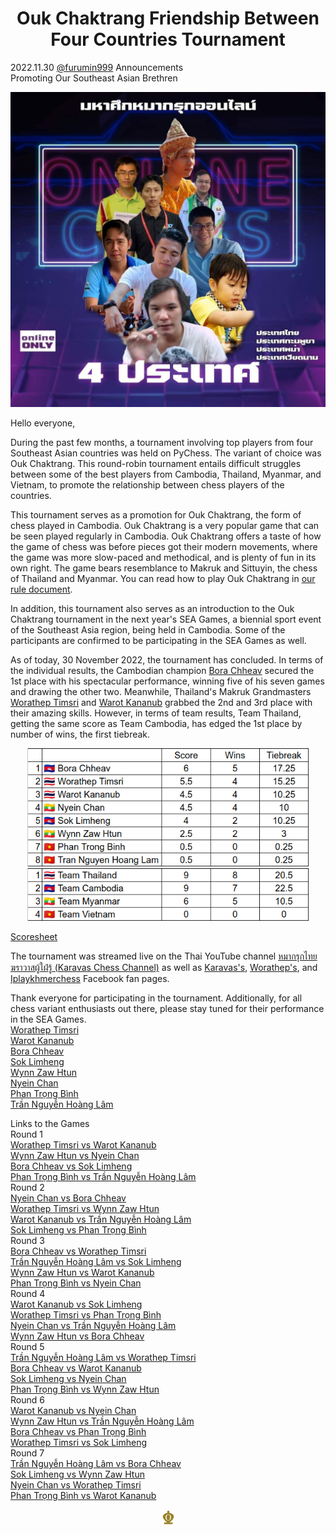 <h1 align="center">Ouk Chaktrang Friendship Between Four Countries Tournament</h1>

<div class="meta-headline">
    <div class= "meta">
        <span class="text">2022.11.30</span>
        <span class="text"><a href="/@/furumin999">@furumin999</a></span>
        <span class="text">Announcements</span>
    </div>
    <div class= "headline">
    Promoting Our Southeast Asian Brethren
    </div>
</div>

<p align="center">
  <img src="https://github.com/gbtami/pychess-variants/blob/master/static/images/four-countries.jpg" width="640">
</p>

Hello everyone,

During the past few months, a tournament involving top players from four Southeast Asian countries was held on PyChess. The variant of choice was Ouk Chaktrang. This round-robin tournament entails difficult struggles between some of the best players from Cambodia, Thailand, Myanmar, and Vietnam, to promote the relationship between chess players of the countries.

This tournament serves as a promotion for Ouk Chaktrang, the form of chess played in Cambodia. Ouk Chaktrang is a very popular game that can be seen played regularly in Cambodia. Ouk Chaktrang offers a taste of how the game of chess was before pieces got their modern movements, where the game was more slow-paced and methodical, and is plenty of fun in its own right. The game bears resemblance to Makruk and Sittuyin, the chess of Thailand and Myanmar. You can read how to play Ouk Chaktrang in [our rule document](/variants/cambodian).

In addition, this tournament also serves as an introduction to the Ouk Chaktrang tournament in the next year's SEA Games, a biennial sport event of the Southeast Asia region, being held in Cambodia. Some of the participants are confirmed to be participating in the SEA Games as well.

As of today, 30 November 2022, the tournament has concluded. In terms of the individual results, the Cambodian champion [Bora Chheav](/@/CAM_Bora_Chheav) secured the 1st place with his spectacular performance, winning five of his seven games and drawing the other two. Meanwhile, Thailand's Makruk Grandmasters [Worathep Timsri](/@/THA_Worathep_Timsri) and [Warot Kananub](/@/THA_Warot_Kananub) grabbed the 2nd and 3rd place with their amazing skills. However, in terms of team results, Team Thailand, getting the same score as Team Cambodia, has edged the 1st place by number of wins, the first tiebreak.

<p align="center">
  <img src="https://github.com/gbtami/pychess-variants/blob/master/static/images/four-countries-score-individual.png" width="450">
  <img src="https://github.com/gbtami/pychess-variants/blob/master/static/images/four-countries-score-team.png" width="450">
</p>

[Scoresheet](https://docs.google.com/spreadsheets/d/1UP32OrT7hPqe_yzHBWQKOpMBMd5mL70oQ1adPVkcsQ0)

The tournament was streamed live on the Thai YouTube channel [หมากรุกไทย ฆราวาสผู้ใฝ่รู้ (Karavas Chess Channel)](https://www.youtube.com/@Karavaschess) as well as [Karavas's](https://www.facebook.com/KaravasThaichess), [Worathep's](https://www.facebook.com/GodratChannel), and [Iplaykhmerchess](https://www.facebook.com/oukchaktranglhmer) Facebook fan pages.

Thank everyone for participating in the tournament. Additionally, for all chess variant enthusiasts out there, please stay tuned for their performance in the SEA Games.  
[Worathep Timsri](/@/THA_Worathep_Timsri)  
[Warot Kananub](/@/THA_Warot_Kananub)  
[Bora Chheav](/@/CAM_Bora_Chheav)  
[Sok Limheng](/@/CAM_Sok_Limheng)  
[Wynn Zaw Htun](/@/WynnZawHtun)  
[Nyein Chan](/@/NyeinChanMya)  
[Phan Trọng Bình](/@/VIE_Phan_Trong_Binh)  
[Trần Nguyễn Hoàng Lâm](/@/VIE_Tran_Nguyen_Hoan)

Links to the Games  
Round 1  
[Worathep Timsri vs Warot Kananub](https://www.pychess.org/3ZJ0xqU3)  
[Wynn Zaw Htun vs Nyein Chan](https://www.pychess.org/29RxtO36)  
[Bora Chheav vs Sok Limheng](https://www.pychess.org/pSzuoJei)  
[Phan Trọng Bình vs Trần Nguyễn Hoàng Lâm](https://www.pychess.org/Y48IEaIU)  
Round 2  
[Nyein Chan vs Bora Chheav](https://www.pychess.org/zUMo42ou)  
[Worathep Timsri vs Wynn Zaw Htun](https://www.pychess.org/Y48IEaIU)  
[Warot Kananub vs Trần Nguyễn Hoàng Lâm](https://www.pychess.org/Aa9CsTS3)  
[Sok Limheng vs Phan Trọng Bình](https://www.pychess.org/gC2Bsr3P)  
Round 3  
[Bora Chheav vs Worathep Timsri](https://www.pychess.org/WOlVmdYP)  
[Trần Nguyễn Hoàng Lâm vs Sok Limheng](https://www.pychess.org/LLw2IAPX)  
[Wynn Zaw Htun vs Warot Kananub](https://www.pychess.org/8LuIscCA)  
[Phan Trọng Bình vs Nyein Chan](https://www.pychess.org/BnjDAOTw)  
Round 4  
[Warot Kananub vs Sok Limheng](https://www.pychess.org/wwqVXgdC)  
[Worathep Timsri vs Phan Trọng Bình](https://www.pychess.org/g3sA0ByY)  
[Nyein Chan vs Trần Nguyễn Hoàng Lâm](https://www.pychess.org/m9j4YzfD)  
[Wynn Zaw Htun vs Bora Chheav](https://www.pychess.org/o5z9yoAH)  
Round 5  
[Trần Nguyễn Hoàng Lâm vs Worathep Timsri](https://www.pychess.org/vJXxX1OR)  
[Bora Chheav vs Warot Kananub](https://www.pychess.org/nhRHSW3C)  
[Sok Limheng vs Nyein Chan](https://www.pychess.org/QlKGjTgF)  
[Phan Trọng Bình vs Wynn Zaw Htun](https://www.pychess.org/wljrcVah)  
Round 6  
[Warot Kananub vs Nyein Chan](https://www.pychess.org/qRxE8qyF)  
[Wynn Zaw Htun vs Trần Nguyễn Hoàng Lâm](https://www.pychess.org/FXGPfVpN)  
[Bora Chheav vs Phan Trọng Bình](https://www.pychess.org/tMVg19xa)  
[Worathep Timsri vs Sok Limheng](https://www.pychess.org/OSVTK5cy)  
Round 7  
[Trần Nguyễn Hoàng Lâm vs Bora Chheav](https://www.pychess.org/TtCNkxpg)  
[Sok Limheng vs Wynn Zaw Htun](https://www.pychess.org/XJxcYaNF)  
[Nyein Chan vs Worathep Timsri](https://www.pychess.org/2AD5XPXe)  
[Phan Trọng Bình vs Warot Kananub](https://www.pychess.org/yqR0Og7I)  

<p align="center">
  <img src="https://github.com/gbtami/pychess-variants/blob/master/static/icons/cambodian.svg" width="25" height="25">
</p>
